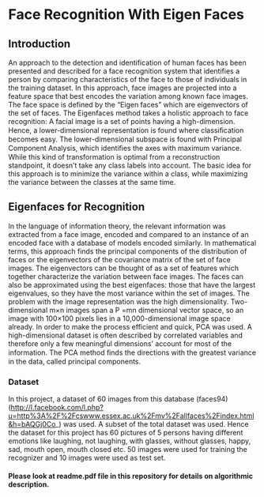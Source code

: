 # Face Recognition With Eigen Faces

## Introduction
An approach to the detection and identification of human faces has been presented and described for a face recognition system that identifies a person by comparing characteristics of the face to those of individuals in the training dataset. In this approach, face images are projected into a feature space that best encodes the variation among known face images. The face space is defined by the “Eigen faces” which are eigenvectors of the set of faces. 
The Eigenfaces method takes a holistic approach to face recognition: A facial image is a set of points having a high-dimension. Hence, a lower-dimensional representation is found where classiﬁcation becomes easy. The lower-dimensional subspace is found with Principal Component Analysis, which identiﬁes the axes with maximum variance. While this kind of transformation is optimal from a reconstruction standpoint, it doesn’t take any class labels into account. The basic idea for this approach is to minimize the variance within a class, while maximizing the variance between the classes at the same time. 

## Eigenfaces for Recognition
In the language of information theory, the relevant information was extracted from a face image, encoded and compared to an instance of an encoded face with a database of models encoded similarly. In mathematical terms, this approach finds the principal components of the distribution of faces or the eigenvectors of the covariance matrix of the set of face images. The eigenvectors can be thought of as a set of features which together characterize the variation between face images. The faces can also be approximated using the best eigenfaces: those that have the largest eigenvalues, so they have the most variance within the set of images.
The problem with the image representation was the high dimensionality. Two-dimensional m×n images span a P =mn dimensional vector space, so an image with 100×100 pixels lies in a 10,000-dimensional image space already. In order to make the process efficient and quick, PCA was used. A high-dimensional dataset is often described by correlated variables and therefore only a few meaningful dimensions’ account for most of the information. The PCA method ﬁnds the directions with the greatest variance in the data, called principal components.
### Dataset 
In this project, a dataset of 60 images from this database (faces94) (http://l.facebook.com/l.php?u=http%3A%2F%2Fcswww.essex.ac.uk%2Fmv%2Fallfaces%2Findex.html&h=bAQGj0Co_) was used. A subset of the total dataset was used. Hence the dataset for this project has 60 pictures of 5 persons having different emotions like laughing, not laughing, with glasses, without glasses, happy, sad, mouth open, mouth closed etc. 50 images were used for training the recognizer and 10 images were used as test set. 

#### Please look at readme.pdf file in this repository for details on algorithmic description. 
